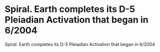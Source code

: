 # Spiral. Earth completes its D-5 Pleiadian Activation that began in 6/2004

Spiral. Earth completes its D-5 Pleiadian Activation that began in 6/2004